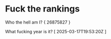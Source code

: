 # Fuck the rankings

Who the hell am I?
{ 26875827 }

What fucking year is it?
[ 2025-03-17T19:53:20Z ]
